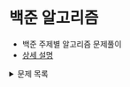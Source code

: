 # 백준 알고리즘 
* 백준 주제별 알고리즘 문제풀이
* [상세 설명](https://velog.io/@jwkim/series/%EB%B0%B1%EC%A4%80-%EC%95%8C%EA%B3%A0%EB%A6%AC%EC%A6%98-%ED%92%80%EC%9D%B4)
<details markdown="1">
<summary>문제 목록</summary>

### Array
1546 2562 2577 3052 4344 8958 10818

### Function
1065 4673 15596

### Math
1011 1712 2775 2839 2869 10250

### Recursion
2447 10870 10872 11729

### Divide & Conquer
1629 1780 1992 2630 2740 2749 10830 11401

### Sorting
1181 1427 2108 10814 10989 11650 11651

### Stack
1874 4949 9012 10773 10828

### Queue & Deque
1021 1966 2164 5430 10866 11866 18258

### Priority Queue
1655 1927 11279 11286

### Binary Search
1300 1654 1920 2110 2805 10816 12015

### BruteForce
1018 1436 2231 2798 7568

### DP
1003 1149 1463 1904 1912 1932 2156 2565 2579 2748 9251 9461 10844 11053 11054 12865 2293 11049 11066

### Backtracking
2580 9663 14888 14889 15649 15650 15651 15652

### DFS & BFS
1012 1260 1697 2178 2206 2606 2667 7569 7576 

</details>


